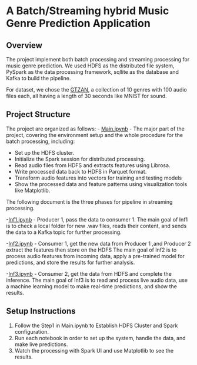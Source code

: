 #  A Batch/Streaming hybrid Music Genre Prediction Application

## Overview
The project implement both batch processing and streaming processing for music genre prediction. We used HDFS as the distributed file system, PySpark as the data processing framework, sqllite as the database and Kafka to build the pipeline.

For dataset, we chose the [GTZAN](https://www.kaggle.com/datasets/andradaolteanu/gtzan-dataset-music-genre-classification),  a collection of 10 genres with 100 audio files each, all having a length of 30 seconds like MNIST for sound.

## Project Structure
The project are organized as follows:
\- [Main.ipynb](Main.ipynb) -  The major part of the project, covering the environment setup and the whole procedure for the batch processing, including:
- Set up the HDFS cluster.
- Initialize the Spark session for distributed processing.
- Read audio files from HDFS and extracts features using Librosa.
- Write processed data back to HDFS in Parquet format.
- Transform audio features into vectors for training and testing models
- Show the processed data and feature patterns using visualization tools like Matplotlib.

The following document is the three phases for pipeline in streaming processing.

-[Inf1.ipynb](Inf1.ipynb) - Producer 1, pass the data to consumer 1.
The main goal of Inf1 is to check a local folder for new .wav files, reads their content, and sends the data to a Kafka topic for further processing.

-[Inf2.ipynb](Inf2.ipynb) - Consumer 1, get the new data from Producer 1 ,and Producer 2 extract the features then store on the HDFS
The main goal of Inf2 is to process audio features from incoming data, apply a pre-trained model for predictions, and store the results for further analysis.

-[Inf3.ipynb](Inf3.ipynb) - Consumer 2,  get the data from HDFS and complete the inference.
The main goal of Inf3 is to read and process live audio data, use a machine learning model to make real-time predictions, and show the results.

## Setup Instructions
1. Follow the Step1 in Main.ipynb to Establish HDFS Cluster and Spark configuration.
2. Run each notebook in order to set up the system, handle the data, and make live predictions.
3. Watch the processing with Spark UI and use Matplotlib to see the results.